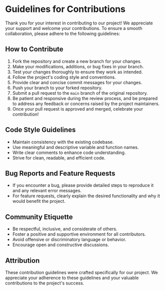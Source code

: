 # Guidelines for Contributions
Thank you for your interest in contributing to our project! We appreciate your support and welcome your contributions. To ensure a smooth collaboration, please adhere to the following guidelines:

## How to Contribute
1. Fork the repository and create a new branch for your changes.
2. Make your modifications, additions, or bug fixes in your branch.
3. Test your changes thoroughly to ensure they work as intended.
4. Follow the project's coding style and conventions.
5. Provide clear and concise commit messages for your changes.
6. Push your branch to your forked repository.
7. Submit a pull request to the `main` branch of the original repository.
8. Be patient and responsive during the review process, and be prepared to address any feedback or concerns raised by the project maintainers.
9. Once your pull request is approved and merged, celebrate your contribution!

## Code Style Guidelines

- Maintain consistency with the existing codebase.
- Use meaningful and descriptive variable and function names.
- Write clear comments to enhance code understanding.
- Strive for clean, readable, and efficient code.

## Bug Reports and Feature Requests

- If you encounter a bug, please provide detailed steps to reproduce it and any relevant error messages.
- For feature requests, clearly explain the desired functionality and why it would benefit the project.

## Community Etiquette

- Be respectful, inclusive, and considerate of others.
- Foster a positive and supportive environment for all contributors.
- Avoid offensive or discriminatory language or behavior.
- Encourage open and constructive discussions.

## Attribution

These contribution guidelines were crafted specifically for our project. We appreciate your adherence to these guidelines and your valuable contributions to the project's success.

